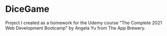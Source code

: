# DiceGame

Project I created as a homework for the Udemy course "The Complete 2021 Web Development Bootcamp" by Angela Yu from The App Brewery.
